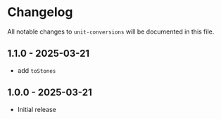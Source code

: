 # Changelog

All notable changes to `unit-conversions` will be documented in this file.

## 1.1.0 - 2025-03-21

-   add `toStones`

## 1.0.0 - 2025-03-21

-   Initial release

